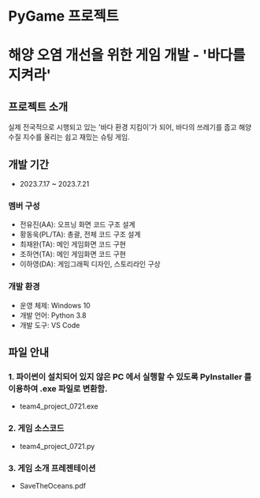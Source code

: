 # PyGame 프로젝트
# 해양 오염 개선을 위한 게임 개발 - '바다를 지켜라'


## 프로젝트 소개
실제 전국적으로 시행되고 있는 '바다 환경 지킴이'가 되어, 바다의 쓰레기를 줍고 해양 수질 지수를 올리는 쉽고 재밌는 슈팅 게임. 


## 개발 기간
 - 2023.7.17 ~ 2023.7.21
   

### 멤버 구성
 - 전유진(AA): 오프닝 화면 코드 구조 설계
 - 황동욱(PL/TA): 총괄, 전체 코드 구조 설계
 - 최재완(TA): 메인 게임화면 코드 구현
 - 조하연(TA): 메인 게임화면 코드 구현
 - 이하영(DA): 게임그래픽 디자인, 스토리라인 구상


### 개발 환경
 - 운영 체제: Windows 10
 - 개발 언어: Python 3.8
 - 개발 도구: VS Code


## 파일 안내
### 1. 파이썬이 설치되어 있지 않은 PC 에서 실행할 수 있도록 PyInstaller 를 이용하여 .exe 파일로 변환함. 
  - team4_project_0721.exe

### 2. 게임 소스코드
  - team4_project_0721.py

### 3. 게임 소개 프레젠테이션
  - SaveTheOceans.pdf
